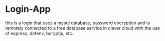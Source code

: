 # Login-App

this is a login that uses a mysql database, password encryption and is remotely connected to a free database service in clever cloud with the use of express, dotenv, bcryptjs, etc..  
